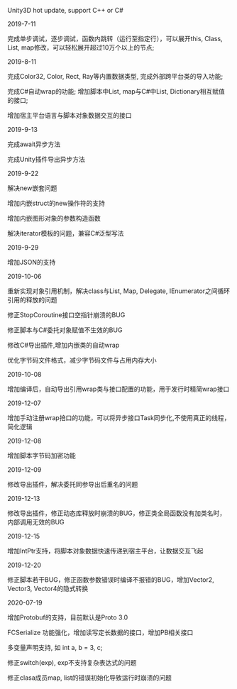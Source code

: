 <p>Unity3D hot update, support C++ or C#</p>
<p>2019-7-11</p>
<p>完成单步调试，逐步调试，函数内跳转（运行至指定行），可以展开this, Class, List, map修改，可以轻松展开超过10万个以上的节点;</p>
<p>2019-8-11</p>
<p>完成Color32, Color, Rect, Ray等内置数据类型, 完成外部跨平台类的导入功能;</p>
<p>完成C#自动wrap的功能; 增加脚本中List, map与C#中List, Dictionary相互赋值的接口;</p>
<p>增加宿主平台语言与脚本对象数据交互的接口</p>
<p>2019-9-13</p>
<p>完成await异步方法</p>
<p>完成Unity插件导出异步方法</p>
<p>2019-9-22</p>
<p>解决new嵌套问题</p>
<p>增加内嵌struct的new操作符的支持</p>
<p>增加内嵌图形对象的参数构造函数</p>
<p>解决iterator模板的问题，兼容C#泛型写法</p>
<p>2019-9-29</p>
<p>增加JSON的支持</p>
<p>2019-10-06</p>
<p>重新实现对象引用机制，解决class与List, Map, Delegate, IEnumerator之间循环引用的释放的问题</p>
<p>修正StopCoroutine接口空指针崩溃的BUG</p>
<p>修正脚本与C#委托对象赋值不生效的BUG</p>
<p>修改C#导出插件,增加内嵌类的自动wrap</p>
<p>优化字节码文件格式，减少字节码文件与占用内存大小</p>
<p>2019-10-08</p>
<p>增加编译后，自动导出引用wrap类与接口配置的功能，用于发行时精简wrap接口</p>
<p>2019-12-07</p>
<p>增加手动注册wrap掊口的功能，可以将异步接口Task同步化,不使用真正的线程，简化逻辑</p>
<p>2019-12-08</p>
<p>增加脚本字节码加密功能</p>
<p>2019-12-09</p>
<p>修改导出插件，解决委托同参导出后重名的问题</p>
<p>2019-12-13</p>
<p>修改导出插件，修正动态库释放时崩溃的BUG，修正类全局函数没有加类名时，内部调用无效的BUG</p>
<p>2019-12-15</p>
<p>增加IntPtr支持，将脚本对象数据快速传递到宿主平台，让数据交互飞起</p>
<p>2019-12-20</p>
<p>修正脚本若干BUG，修正函数参数错误时编译不报错的BUG，增加Vector2, Vector3, Vector4的隐式转换</p>
<p>2020-07-19</p>
<p>增加Protobuf的支持，目前默认是Proto 3.0</p>
<p>FCSerialize 功能强化，增加读写定长数据的接口，增加PB相关接口</p>
<p>多变量声明支持, 如 int a, b = 3, c; </p>
<p>修正switch(exp), exp不支持复杂表达式的问题 </p>
<p>修正clasa成员map, list的错误初始化导致运行时崩溃的问题 </p>
